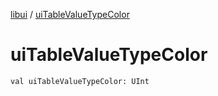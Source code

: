 [libui](README.md) / [uiTableValueTypeColor](ui-table-value-type-color.md)

# uiTableValueTypeColor

`val uiTableValueTypeColor: UInt`